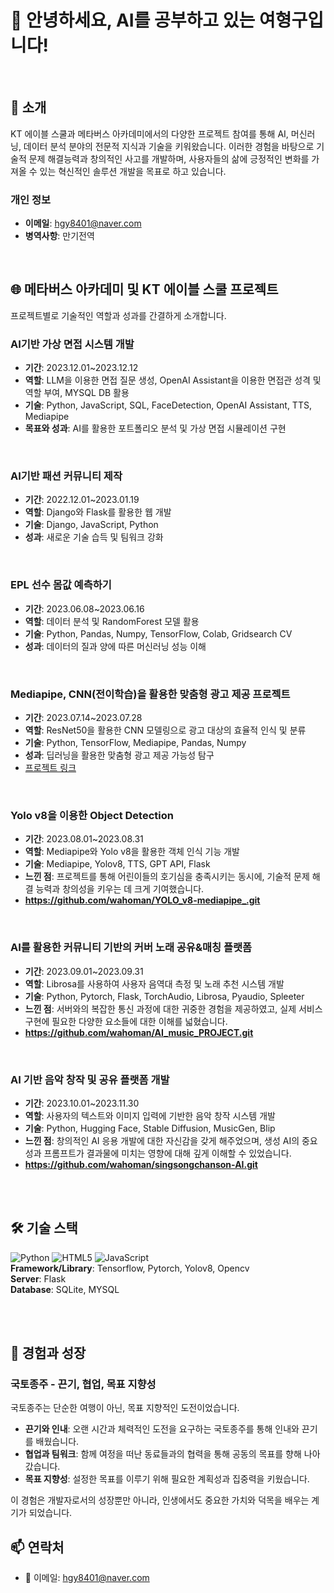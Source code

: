 # 👋 안녕하세요, AI를 공부하고 있는 여형구입니다!
<br>

## 🌟 소개
KT 에이블 스쿨과 메타버스 아카데미에서의 다양한 프로젝트 참여를 통해 AI, 머신러닝, 데이터 분석 분야의 전문적 지식과 기술을 키워왔습니다. 이러한 경험을 바탕으로 기술적 문제 해결능력과 창의적인 사고를 개발하며, 사용자들의 삶에 긍정적인 변화를 가져올 수 있는 혁신적인 솔루션 개발을 목표로 하고 있습니다.
<br>

### 개인 정보
- **이메일**: [hgy8401@naver.com](mailto:hgy8401@naver.com)
- **병역사항**: 만기전역
<br>

## 🌐 메타버스 아카데미 및 KT 에이블 스쿨 프로젝트
프로젝트별로 기술적인 역할과 성과를 간결하게 소개합니다.
<br>
### AI기반 가상 면접 시스템 개발
- **기간**: 2023.12.01~2023.12.12
- **역할**: LLM을 이용한 면접 질문 생성, OpenAI Assistant을 이용한 면접관 성격 및 역할 부여, MYSQL DB 활용
- **기술**: Python, JavaScript, SQL, FaceDetection, OpenAI Assistant, TTS, Mediapipe
- **목표와 성과**: AI를 활용한 포트폴리오 분석 및 가상 면접 시뮬레이션 구현

<br>  

### AI기반 패션 커뮤니티 제작
- **기간**: 2022.12.01~2023.01.19
- **역할**: Django와 Flask를 활용한 웹 개발
- **기술**: Django, JavaScript, Python
- **성과**: 새로운 기술 습득 및 팀워크 강화

<br>  

### EPL 선수 몸값 예측하기
- **기간**: 2023.06.08~2023.06.16
- **역할**: 데이터 분석 및 RandomForest 모델 활용
- **기술**: Python, Pandas, Numpy, TensorFlow, Colab, Gridsearch CV
- **성과**: 데이터의 질과 양에 따른 머신러닝 성능 이해

<br>  

### Mediapipe, CNN(전이학습)을 활용한 맞춤형 광고 제공 프로젝트
- **기간**: 2023.07.14~2023.07.28
- **역할**: ResNet50을 활용한 CNN 모델링으로 광고 대상의 효율적 인식 및 분류
- **기술**: Python, TensorFlow, Mediapipe, Pandas, Numpy
- **성과**: 딥러닝을 활용한 맞춤형 광고 제공 가능성 탐구
- [프로젝트 링크](https://github.com/wahoman/CNN-based_advertising_services.git)

<br>  
    
### Yolo v8을 이용한 Object Detection
- **기간**: 2023.08.01~2023.08.31
- **역할**: Mediapipe와 Yolo v8을 활용한 객체 인식 기능 개발
- **기술**: Mediapipe, Yolov8, TTS, GPT API, Flask
- **느낀 점**: 프로젝트를 통해 어린이들의 호기심을 충족시키는 동시에, 기술적 문제 해결 능력과 창의성을 키우는 데 크게 기여했습니다.
- **https://github.com/wahoman/YOLO_v8-mediapipe_.git**

<br>  
    
### AI를 활용한 커뮤니티 기반의 커버 노래 공유&매칭 플랫폼
- **기간**: 2023.09.01~2023.09.31
- **역할**: Librosa를 사용하여 사용자 음역대 측정 및 노래 추천 시스템 개발
- **기술**: Python, Pytorch, Flask, TorchAudio, Librosa, Pyaudio, Spleeter
- **느낀 점**: 서버와의 복잡한 통신 과정에 대한 귀중한 경험을 제공하였고, 실제 서비스 구현에 필요한 다양한 요소들에 대한 이해를 넓혔습니다.
- **https://github.com/wahoman/AI_music_PROJECT.git**

<br>  
      
### AI 기반 음악 창작 및 공유 플랫폼 개발
- **기간**: 2023.10.01~2023.11.30
- **역할**: 사용자의 텍스트와 이미지 입력에 기반한 음악 창작 시스템 개발
- **기술**: Python, Hugging Face, Stable Diffusion, MusicGen, Blip
- **느낀 점**: 창의적인 AI 응용 개발에 대한 자신감을 갖게 해주었으며, 생성 AI의 중요성과 프롬프트가 결과물에 미치는 영향에 대해 깊게 이해할 수 있었습니다.
- **https://github.com/wahoman/singsongchanson-AI.git**

    
<br>
<br>    


## 🛠 기술 스택
![Python](https://img.shields.io/badge/-Python-black?style=flat-square&logo=python) ![HTML5](https://img.shields.io/badge/-HTML5-black?style=flat-square&logo=html5) ![JavaScript](https://img.shields.io/badge/-JavaScript-black?style=flat-square&logo=javascript)  
**Framework/Library**: Tensorflow, Pytorch, Yolov8, Opencv  
**Server**: Flask  
**Database**: SQLite, MYSQL

<br>
<br>

## 🌱 경험과 성장
### 국토종주 - 끈기, 협업, 목표 지향성
국토종주는 단순한 여행이 아닌, 목표 지향적인 도전이었습니다.

- **끈기와 인내**: 오랜 시간과 체력적인 도전을 요구하는 국토종주를 통해 인내와 끈기를 배웠습니다.
- **협업과 팀워크**: 함께 여정을 떠난 동료들과의 협력을 통해 공동의 목표를 향해 나아갔습니다.
- **목표 지향성**: 설정한 목표를 이루기 위해 필요한 계획성과 집중력을 키웠습니다.
  

이 경험은 개발자로서의 성장뿐만 아니라, 인생에서도 중요한 가치와 덕목을 배우는 계기가 되었습니다.


## 📫 연락처
- 📧 이메일: [hgy8401@naver.com](mailto:hgy8401@naver.com)
